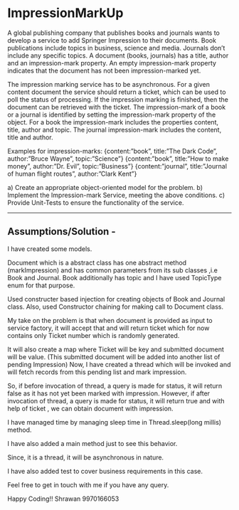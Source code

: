 ImpressionMarkUp
================

A global publishing company that publishes books and journals wants to develop a service to add Springer Impression to their documents. Book publications include topics in business, science and media. Journals don’t include any specific topics. A document (books, journals) has a title, author and an impression-mark property. An empty impression-mark property indicates that the document has not been impression-marked yet.
 
The impression marking service has to be asynchronous. For a given content document the service should return a ticket, which can be used to poll the status of processing. If the impression marking is finished, then the document can be retrieved with the ticket. The impression-mark of a book or a journal is identified by setting the impression-mark property of the object. For a book the impression-mark includes the properties content, title, author and topic. The journal impression-mark includes the content, title and author.
 
Examples for impression-marks:
{content:”book”, title:”The Dark Code”, author:”Bruce Wayne”, topic:”Science”}
{content:”book”, title:”How to make money”, author:”Dr. Evil”, topic:”Business”}
{content:”journal”, title:”Journal of human flight routes”, author:”Clark Kent”}
 
 
a)      Create an appropriate object-oriented model for the problem.
b)      Implement the Impression-mark Service, meeting the above conditions.
c)       Provide Unit-Tests to ensure the functionality of the service.




--------------------------

Assumptions/Solution -
------------------------

I have created some models.

Document which is a abstract class has one abstract method (markImpression) and has common parameters from its sub classes ,i.e Book and Journal.
Book additionally has topic and I have used TopicType enum for that purpose.

Used constructer based injection for creating objects of Book and Journal class. Also, used Constructor chaining for making call to Document class.

My take on the problem is that when document is provided as input to service factory, it will accept that and will return ticket which for now contains
only Ticket number which is randomly generated.

It will also create a map where Ticket will be key and submitted document will be value. (This submitted document will be added into another list of pending Impression)
Now, I have created a thread which will be invoked and will fetch records from this pending list and mark impression.

So, if before invocation of thread, a query is made for status, it will return false as it has not yet been marked with impression.
However, if after invocation of thread, a query is made for status, it will return true and with help of ticket , we can obtain document with impression.

I have managed time by managing sleep time in Thread.sleep(long millis) method.

I have also added a main method just to see this behavior.

Since, it is a thread, it will be asynchronous in nature.

I have also added test to cover business requirements in this case.

Feel free to get in touch with me if you have any query.

Happy Coding!!
Shrawan
9970166053






